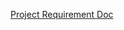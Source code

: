[Project Requirement Doc](https://docs.google.com/document/d/1vfAxckmC_9fjHS6OfjG3aextA1Mn_qVZl-E62Qh3XcU/edit?usp=drive_link)
